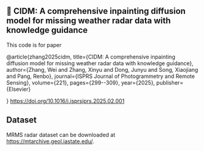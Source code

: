 ## 📖 CIDM: A comprehensive inpainting diffusion model for missing weather radar data with knowledge guidance

This code is for paper 

@article{zhang2025cidm,
  title={CIDM: A comprehensive inpainting diffusion model for missing weather radar data with knowledge guidance},
  author={Zhang, Wei and Zhang, Xinyu and Dong, Junyu and Song, Xiaojiang and Pang, Renbo},
  journal={ISPRS Journal of Photogrammetry and Remote Sensing},
  volume={221},
  pages={299--309},
  year={2025},
  publisher={Elsevier}

}
  https://doi.org/10.1016/j.isprsjprs.2025.02.001



## Dataset
MRMS radar dataset can be downloaded at https://mtarchive.geol.iastate.edu/.
